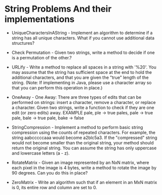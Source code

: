 # String Problems And their implementations

* UniqueCharactersInAString - 
	Implement an algorithm to determine if a string has all unique characters. What if you
	cannot use additional data structures?

* Check Permutation - 
	Given two strings, write a method to decide if one is a permutation of the
	other.?
	
* URLify  - 
	Write a method to replace all spaces in a string with '%20'. You may assume that the string
	has sufficient space at the end to hold the additional characters, and that you are given the "true"
	length of the string. (Note: If implementing in Java, please use a character array so that you can
	perform this operation in place.)
	
* OneAway  - 
	One Away: There are three types of edits that can be performed on strings: insert a character,
	remove a character, or replace a character. Given two strings, write a function to check if they are
	one edit (or zero edits) away.
	EXAMPLE
	pale, ple -> true
	pales, pale -> true
	pale, bale -> true
	pale, bake -> false

* StringCompression  - 
	Implement a method to perform basic string compression using the counts
	of repeated characters. For example, the string aabcccccaaa would become a2blc5a3. If the
	"compressed" string would not become smaller than the original string, your method should return
	the original string. You can assume the string has only uppercase and lowercase letters (a - z).

* RotateMatrix  - 
	Given an image represented by an NxN matrix, where each pixel in the image is 4
	bytes, write a method to rotate the image by 90 degrees. Can you do this in place?

* ZeroMatrix  - 
	Write an algorithm such that if an element in an MxN matrix is 0, its entire row and
	column are set to 0.
	